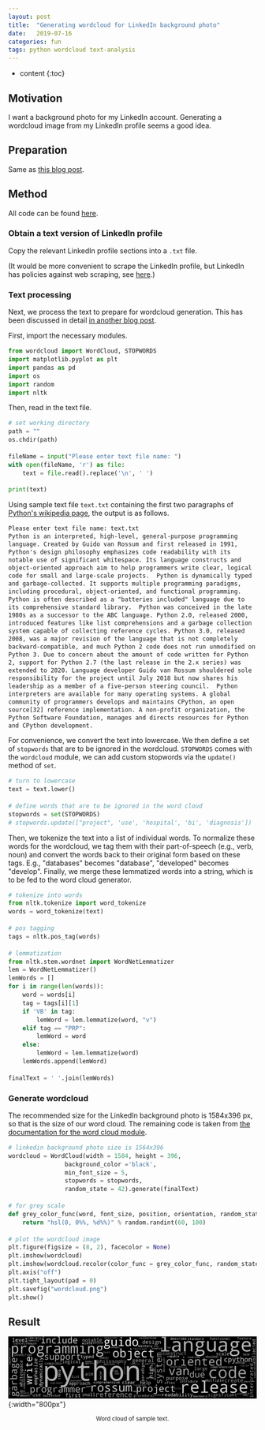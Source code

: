 ```yaml
---
layout: post
title:  "Generating wordcloud for LinkedIn background photo"
date:   2019-07-16
categories: fun
tags: python wordcloud text-analysis
---
```


* content
{:toc}

## Motivation

I want a background photo for my LinkedIn account. Generating a wordcloud image from my LinkedIn profile seems a good idea.

## Preparation

Same as [this blog post](https://largecats.github.io/2019/06/19/Text-analysis-with-movie-reviews/).



## Method

All code can be found [here](https://github.com/largecats/text-analysis/blob/master/wordcloud).

### Obtain a text version of LinkedIn profile

Copy the relevant LinkedIn profile sections into a `.txt` file.

(It would be more convenient to scrape the LinkedIn profile, but LinkedIn has policies against web scraping, see [here](https://www.quora.com/How-do-I-scrape-LinkedIn).)

### Text processing

Next, we process the text to prepare for wordcloud generation. This has been discussed in detail [in another blog post](https://largecats.github.io/2019/06/19/Text-analysis-with-movie-reviews/).

First, import the necessary modules.
```python
from wordcloud import WordCloud, STOPWORDS 
import matplotlib.pyplot as plt 
import pandas as pd 
import os
import random
import nltk
```
Then, read in the text file.
```python
# set working directory
path = ""
os.chdir(path)

fileName = input("Please enter text file name: ")
with open(fileName, 'r') as file:
    text = file.read().replace('\n', ' ')

print(text)
```
Using sample text file `text.txt` containing the first two paragraphs of [Python's wikipedia page](https://en.wikipedia.org/wiki/Python_(programming_language)), the output is as follows.
```
Please enter text file name: text.txt
Python is an interpreted, high-level, general-purpose programming language. Created by Guido van Rossum and first released in 1991, Python's design philosophy emphasizes code readability with its notable use of significant whitespace. Its language constructs and object-oriented approach aim to help programmers write clear, logical code for small and large-scale projects.  Python is dynamically typed and garbage-collected. It supports multiple programming paradigms, including procedural, object-oriented, and functional programming. Python is often described as a "batteries included" language due to its comprehensive standard library.  Python was conceived in the late 1980s as a successor to the ABC language. Python 2.0, released 2000, introduced features like list comprehensions and a garbage collection system capable of collecting reference cycles. Python 3.0, released 2008, was a major revision of the language that is not completely backward-compatible, and much Python 2 code does not run unmodified on Python 3. Due to concern about the amount of code written for Python 2, support for Python 2.7 (the last release in the 2.x series) was extended to 2020. Language developer Guido van Rossum shouldered sole responsibility for the project until July 2018 but now shares his leadership as a member of a five-person steering council.  Python interpreters are available for many operating systems. A global community of programmers develops and maintains CPython, an open source[32] reference implementation. A non-profit organization, the Python Software Foundation, manages and directs resources for Python and CPython development.
```
For convenience, we convert the text into lowercase. We then define a set of `stopwords` that are to be ignored in the wordcloud. `STOPWORDS` comes with the `wordcloud` module, we can add custom stopwords via the `update()` method of `set`.
```python
# turn to lowercase
text = text.lower()

# define words that are to be ignored in the word cloud
stopwords = set(STOPWORDS)
# stopwords.update(["project", 'use', 'hospital', 'bi', 'diagnosis'])
```
Then, we tokenize the text into a list of individual words. To normalize these words for the wordcloud, we tag them with their part-of-speech (e.g., verb, noun) and convert the words back to their original form based on these tags. E.g., "databases" becomes "database", "developed" becomes "develop". Finally, we merge these lemmatized words into a string, which is to be fed to the word cloud generator.
```python
# tokenize into words
from nltk.tokenize import word_tokenize
words = word_tokenize(text)

# pos tagging
tags = nltk.pos_tag(words)

# lemmatization
from nltk.stem.wordnet import WordNetLemmatizer
lem = WordNetLemmatizer()
lemWords = []
for i in range(len(words)):
    word = words[i]
    tag = tags[i][1]
    if 'VB' in tag:
        lemWord = lem.lemmatize(word, "v")
    elif tag == "PRP":
        lemWord = word
    else:
        lemWord = lem.lemmatize(word)
    lemWords.append(lemWord)

finalText = ' '.join(lemWords)
```

### Generate wordcloud
The recommended size for the LinkedIn background photo is 1584x396 px, so that is the size of our word cloud. The remaining code is taken from [the documentation for the word cloud module](https://amueller.github.io/word_cloud/auto_examples/a_new_hope.html).
```python
# linkedin background photo size is 1564x396
wordcloud = WordCloud(width = 1584, height = 396, 
                background_color ='black',
                min_font_size = 5,
                stopwords = stopwords,
                random_state = 42).generate(finalText) 

# for grey scale
def grey_color_func(word, font_size, position, orientation, random_state = None, **kwargs):
    return "hsl(0, 0%%, %d%%)" % random.randint(60, 100)

# plot the wordcloud image
plt.figure(figsize = (8, 2), facecolor = None) 
plt.imshow(wordcloud)
plt.imshow(wordcloud.recolor(color_func = grey_color_func, random_state = 3), interpolation = "bilinear")
plt.axis("off") 
plt.tight_layout(pad = 0) 
plt.savefig("wordcloud.png")
plt.show()
```

## Result

![](/images/wordcloud.png){:width="800px"}
<div align="center">
<sup>Word cloud of sample text.</sup>
</div>